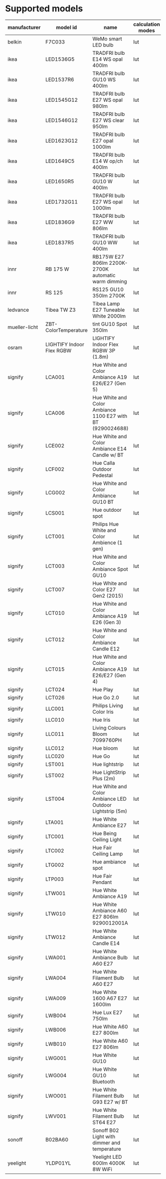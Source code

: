 # Supported models
|manufacturer |        model id         |                           name                           |calculation modes| color modes |
|-------------|-------------------------|----------------------------------------------------------|-----------------|-------------|
|belkin       |F7C033                   |WeMo smart LED bulb                                       |lut              |brightness   |
|ikea         |LED1536G5                |TRADFRI bulb E14 WS opal 400lm                            |lut              |color_temp   |
|ikea         |LED1537R6                |TRADFRI bulb GU10 WS 400lm                                |lut              |color_temp   |
|ikea         |LED1545G12               |TRADFRI bulb E27 WS opal 980lm                            |lut              |color_temp   |
|ikea         |LED1546G12               |TRADFRI bulb E27 WS clear 950lm                           |lut              |color_temp   |
|ikea         |LED1623G12               |TRADFRI bulb E27 opal 1000lm                              |lut              |brightness   |
|ikea         |LED1649C5                |TRADFRI bulb E14 W op/ch 400lm                            |lut              |brightness   |
|ikea         |LED1650R5                |TRADFRI bulb GU10 W 400lm                                 |lut              |brightness   |
|ikea         |LED1732G11               |TRADFRI bulb E27 WS opal 1000lm                           |lut              |color_temp   |
|ikea         |LED1836G9                |TRADFRI bulb E27 WW 806lm                                 |lut              |brightness   |
|ikea         |LED1837R5                |TRADFRI bulb GU10 WW 400lm                                |lut              |brightness   |
|innr         |RB 175 W                 |RB175W E27 806lm 2200K-2700K automatic warm dimming       |lut              |brightness   |
|innr         |RS 125                   |RS125 GU10 350lm 2700K                                    |lut              |brightness   |
|ledvance     |Tibea TW Z3              |Tibea Lamp E27 Tuneable White 2000lm                      |lut              |color_temp   |
|mueller-licht|ZBT-ColorTemperature     |tint GU10 Spot 350lm                                      |lut              |color_temp   |
|osram        |LIGHTIFY Indoor Flex RGBW|LIGHTIFY Indoor Flex RGBW 3P (1.8m)                       |lut              |hs,color_temp|
|signify      |LCA001                   |Hue White and Color Ambiance A19 E26/E27 (Gen 5)          |lut              |hs,color_temp|
|signify      |LCA006                   |Hue White and Color Ambiance 1100 E27 with BT (9290024688)|lut              |hs,color_temp|
|signify      |LCE002                   |Hue White and Color Ambiance E14 Candle w/ BT             |lut              |hs,color_temp|
|signify      |LCF002                   |Hue Calla Outdoor Pedestal                                |lut              |hs,color_temp|
|signify      |LCG002                   |Hue White and Color Ambiance GU10 BT                      |lut              |hs,color_temp|
|signify      |LCS001                   |Hue outdoor spot                                          |lut              |hs           |
|signify      |LCT001                   |Philips Hue White and Color Ambience (1 gen)              |lut              |hs,color_temp|
|signify      |LCT003                   |Hue White and Color Ambiance Spot GU10                    |lut              |hs,color_temp|
|signify      |LCT007                   |Hue White and Color E27 Gen2 (2015)                       |lut              |hs,color_temp|
|signify      |LCT010                   |Hue White and Color Ambiance A19 E26 (Gen 3)              |lut              |hs,color_temp|
|signify      |LCT012                   |Hue White and Color Ambiance Candle E12                   |lut              |hs,color_temp|
|signify      |LCT015                   |Hue White and Color Ambiance A19 E26/E27 (Gen 4)          |lut              |hs,color_temp|
|signify      |LCT024                   |Hue Play                                                  |lut              |hs,color_temp|
|signify      |LCT026                   |Hue Go 2.0                                                |lut              |hs,color_temp|
|signify      |LLC001                   |Philips Living Color Iris                                 |lut              |hs           |
|signify      |LLC010                   |Hue Iris                                                  |lut              |hs           |
|signify      |LLC011                   |Living Colours Bloom 7099760PH                            |lut              |hs           |
|signify      |LLC012                   |Hue bloom                                                 |lut              |hs           |
|signify      |LLC020                   |Hue Go                                                    |lut              |hs,color_temp|
|signify      |LST001                   |Hue lightstrip                                            |lut              |hs           |
|signify      |LST002                   |Hue LightStrip Plus (2m)                                  |lut              |hs,color_temp|
|signify      |LST004                   |Hue White and Color Ambiance LED Outdoor Lightstrip (5m)  |lut              |hs,color_temp|
|signify      |LTA001                   |Hue White Ambiance E27                                    |lut              |color_temp   |
|signify      |LTC001                   |Hue Being Ceiling Light                                   |lut              |color_temp   |
|signify      |LTC002                   |Hue Fair Ceiling Lamp                                     |lut              |color_temp   |
|signify      |LTG002                   |Hue ambiance spot                                         |lut              |color_temp   |
|signify      |LTP003                   |Hue Fair Pendant                                          |lut              |color_temp   |
|signify      |LTW001                   |Hue White Ambiance A19                                    |lut              |color_temp   |
|signify      |LTW010                   |Hue White Ambiance A60 E27 806lm 9290012001A              |lut              |color_temp   |
|signify      |LTW012                   | Hue White Ambiance Candle E14                            |lut              |color_temp   |
|signify      |LWA001                   |Hue White Ambiance Bulb A60 E27                           |lut              |brightness   |
|signify      |LWA004                   |Hue White Filament Bulb A60 E27                           |lut              |brightness   |
|signify      |LWA009                   |Hue White 1600 A67 E27 1600lm                             |lut              |brightness   |
|signify      |LWB004                   |Hue Lux E27 750lm                                         |lut              |brightness   |
|signify      |LWB006                   |Hue White A60 E27 800lm                                   |lut              |brightness   |
|signify      |LWB010                   |Hue White A60 E27 806lm                                   |lut              |brightness   |
|signify      |LWG001                   |Hue White GU10                                            |lut              |brightness   |
|signify      |LWG004                   |Hue White GU10 Bluetooth                                  |lut              |brightness   |
|signify      |LWO001                   |Hue White Filament Bulb G93 E27 w/ BT                     |lut              |brightness   |
|signify      |LWV001                   |Hue White Filament Bulb ST64 E27                          |lut              |brightness   |
|sonoff       |B02BA60                  |Sonoff B02 Light with dimmer and temperature              |lut              |color_temp   |
|yeelight     |YLDP01YL                 |Yeelight LED 600lm 4000K 8W WiFi                          |lut              |brightness   |
